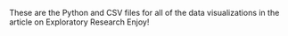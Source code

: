 These are the Python and CSV files for all of the data visualizations in the article on Exploratory Research
Enjoy!
